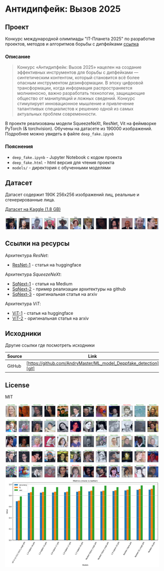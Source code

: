 # Антидипфейк: Вызов 2025
## Проект

Конкурс международной олимпиады "IT-Планета 2025"
по разработке проектов, методов и
алгоритмов борьбы с дипфейками [ссылка][intensive]

### Описание

> Конкурс «Антидипфейк: Вызов 2025» нацелен на создание эффективных инструментов
> для борьбы с дипфейками — синтетическим контентом, который становится всё более
> опасным инструментом дезинформации. В эпоху цифровой трансформации,
> когда информация распространяется молниеносно, важно разработать технологии,
> защищающие общество от манипуляций и ложных сведений. Конкурс стимулирует
> инновационное мышление и привлечение талантливых специалистов к решению одной
> из самых актуальных проблем современности.

В проекте реализованы модели SqueezeNeXt, ResNet, Vit на
феймворке PyTorch (& torchvision). Обучены на датасете
из 190000 изображений.
Подробнее можно увидеть в файле `deep_fake.ipynb` 

### Пояснения

- `deep_fake.ipynb` - Jupyter Notebook с кодом проекта
- `deep_fake.html` - html версия для чтения проекта
- `models/` - директория с обученными моделями

## Датасет
Датасет содержит 190К 256x256 изображений лиц,
реальные и сгенерированные лица.

[Датасет на Kaggle (1.8 GB)][dataset]

![Image](img/row2.png)

## Ссылки на ресурсы

Архитектура _ResNet_:

- [ResNet-1] - статья на huggingface

Архитектура _SqueezeNeXt_:

- [SqNext-1] - статья на Medium
- [SqNext-2] - пример реализации архитектуры на github
- [SqNext-3] - оригинальная статья на arxiv

Архитектура _ViT_:

- [ViT-1] - статья на huggingface
- [ViT-2] - оригинальная статья на arxiv

## Исходники

Другие ссылки где посмотреть исходники

| Source     | Link                                                        |
|------------|-------------------------------------------------------------|
| GitHub     | [https://github.com/AndryMaster/ML_model_Deppfake_detection][git] |

## License
MIT

![Image](img/ds2.png)
![Image](img/plot4.png)


   [intensive]: <https://challenge.braim.org/landing/antideepfake_contest>
   [disk]: <https://disk.yandex.ru/d/PdQzdRuKim-lnQ>
   [dataset]: <https://www.kaggle.com/datasets/manjilkarki/deepfake-and-real-images/data?select=Dataset>
   [git]: <https://github.com/AndryMaster/ML_model_Deppfake_detection>
   
   [SqNext-1]: <https://sh-tsang.medium.com/reading-squeezenext-hardware-aware-neural-network-design-image-classification-3fc8d1d3f76>
   [SqNext-2]: <https://github.com/osmr/imgclsmob/blob/c03fa67de3c9e454e9b6d35fe9cbb6b15c28fda7/pytorch/pytorchcv/models/squeezenext.py>
   [SqNext-3]: <https://arxiv.org/abs/1803.10615>

   [ResNet-1]: <https://www.geeksforgeeks.org/residual-networks-resnet-deep-learning/>
   [ViT-1]: <https://huggingface.co/docs/transformers/model_doc/vit>
   [ViT-2]: <https://arxiv.org/pdf/2010.11929>
